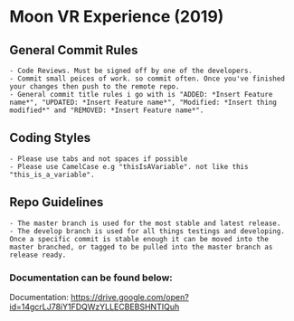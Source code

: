 # Moon VR Experience (2019)

## General Commit Rules
	- Code Reviews. Must be signed off by one of the developers.
	- Commit small peices of work. so commit often. Once you've finished your changes then push to the remote repo. 
	- General commit title rules i go with is "ADDED: *Insert Feature name*", "UPDATED: *Insert Feature name*", "Modified: *Insert thing modified*" and "REMOVED: *Insert Feature name*".

## Coding Styles
	- Please use tabs and not spaces if possible
	- Please use CamelCase e.g "thisIsAVariable". not like this "this_is_a_variable". 
	 

## Repo Guidelines
	- The master branch is used for the most stable and latest release. 
	- The develop branch is used for all things testings and developing. Once a specific commit is stable enough it can be moved into the master branched, or tagged to be pulled into the master branch as release ready.
	
	
### Documentation can be found below:

Documentation: https://drive.google.com/open?id=14gcrLJ78iY1FDQWzYLLECBEBSHNTIQuh
